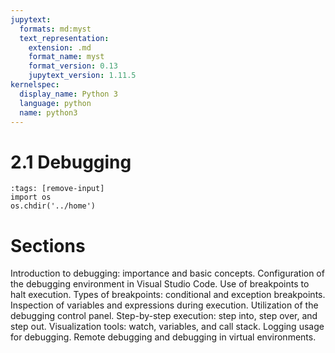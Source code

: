 ```yaml
---
jupytext:
  formats: md:myst
  text_representation:
    extension: .md
    format_name: myst
    format_version: 0.13
    jupytext_version: 1.11.5
kernelspec:
  display_name: Python 3
  language: python
  name: python3
---
```


# 2.1 Debugging

```{code-cell} python
:tags: [remove-input]
import os
os.chdir('../home')
```
# Sections

Introduction to debugging: importance and basic concepts.
Configuration of the debugging environment in Visual Studio Code.
Use of breakpoints to halt execution.
Types of breakpoints: conditional and exception breakpoints.
Inspection of variables and expressions during execution.
Utilization of the debugging control panel.
Step-by-step execution: step into, step over, and step out.
Visualization tools: watch, variables, and call stack.
Logging usage for debugging.
Remote debugging and debugging in virtual environments.